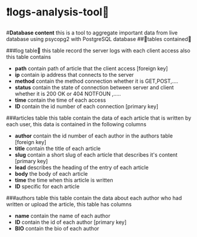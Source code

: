 # :exclamation:logs-analysis-tool:anger:

#**Database content**
this is a tool to aggregate important data from live database using psycopg2 with PostgreSQL database
##:star2:tables contained:star2:

###log table:running:
this table record the server logs with each client access also this table contains
  * **path**    contain path of article that the client access [foreign key]
  * **ip**      contain ip address that connects to the server
  * **method**  contain the method connection whether it is GET,POST,....
  * **status**  contain the state of connection between server and client whether it is 200 OK or 404 NOTFOUN ,.....
  * **time**    contain the time of each access 
  * **ID**      contain the id number of each connection [primary key]

###articles table
this table contain the data of each article that is written by each user, this data is contained in the following columns
  * **author**  contain the id number of each author in the authors table [foreign key]
  * **title**   contain the title of each article
  * **slug**    contain a short slug of each article that describes it's content [primary key]
  * **lead**    describes the heading of the entry of each article
  * **body**    the body of each article
  * **time**    the time when this article is written
  * **ID**      specific for each article

###authors table
this table contain the data about each author who had written or upload the article, this table has columns
  * **name**    contain the name of each author 
  * **ID**      contain the id of each author [primary key]
  * **BIO**     contain the bio of each author
  
  
